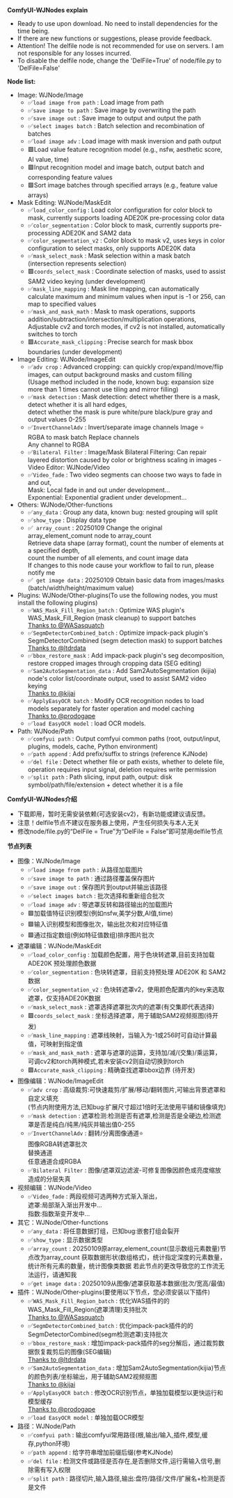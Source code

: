 
**ComfyUI-WJNodes explain**

- Ready to use upon download. No need to install dependencies for the time being.
- If there are new functions or suggestions, please provide feedback.
- Attention! The delfile node is not recommended for use on servers. I am not responsible for any losses incurred.
- To disable the delfile node, change the 'DelFile=True' of node/file.py to 'DelFile=False'

**Node list:**

- Image: WJNode/Image
  - ✅`load image from path` : Load image from path
  - ✅`save image to path` : Save image by overwriting the path
  - ✅`save image out` : Save image to output and output the path
  - ✅`select images batch` : Batch selection and recombination of batches
  - ✅`load image adv` : Load image with mask inversion and path output
  - 🟩Load value feature recognition model (e.g., nsfw, aesthetic score, AI value, time)
  - 🟩Input recognition model and image batch, output batch and corresponding feature values
  - 🟩Sort image batches through specified arrays (e.g., feature value arrays)
- Mask Editing: WJNode/MaskEdit
  - ✅`load_color_config` : Load color configuration for color block to mask, currently supports loading ADE20K pre-processing color data
  - ✅`color_segmentation` : Color block to mask, currently supports pre-processing ADE20K and SAM2 data
  - ✅`color_segmentation_v2` : Color block to mask v2, uses keys in color configuration to select masks, only supports ADE20K data
  - ✅`mask_select_mask` : Mask selection within a mask batch (intersection represents selection)
  - 🟩`coords_select_mask` : Coordinate selection of masks, used to assist SAM2 video keying (under development)
  - ✅`mask_line_mapping` : Mask line mapping, can automatically calculate maximum and minimum values when input is -1 or 256, 
                  can map to specified values
  - ✅`mask_and_mask_math` : Mask to mask operations, supports addition/subtraction/intersection/multiplication operations, \
                  Adjustable cv2 and torch modes, if cv2 is not installed, automatically switches to torch
  - 🟩`Accurate_mask_clipping` : Precise search for mask bbox boundaries (under development)
- Image Editing: WJNode/ImageEdit
  - ✅`adv crop` : Advanced cropping: can quickly crop/expand/move/flip images, can output background masks and custom filling \
                  (Usage method included in the node, known bug: expansion size more than 1 times cannot use tiling and mirror filling)
  - ✅`mask detection` : Mask detection: detect whether there is a mask, detect whether it is all hard edges, \
                  detect whether the mask is pure white/pure black/pure gray and output values 0-255
  - ✅`InvertChannelAdv` : Invert/separate image channels Image ⭐\
                  RGBA to mask batch Replace channels \
                  Any channel to RGBA
  - ✅`Bilateral Filter` : Image/Mask Bilateral Filtering: Can repair layered distortion caused by color or brightness scaling in images
-Video Editor: WJNode/Video
  - ✅`Video_fade` : Two video segments can choose two ways to fade in and out, \
                  Mask: Local fade in and out under development... \
                  Exponential: Exponential gradient under development...
- Others: WJNode/Other-functions
  - ✅`any_data` : Group any data, known bug: nested grouping will split
  - ✅`show_type` : Display data type
  - ✅` array_count` :  20250109 Change the original array_element_comunt node to array_count\
                        Retrieve data shape (array format), count the number of elements at a specified depth, \
                            count the number of all elements, and count image data\
                        If changes to this node cause your workflow to fail to run, please notify me
  - ✅` get image data` :  20250109 Obtain basic data from images/masks (batch/width/height/maximum value)
- Plugins: WJNode/Other-plugins(To use the following nodes, you must install the following plugins)
  - ✅`WAS_Mask_Fill_Region_batch` : Optimize WAS plugin's WAS_Mask_Fill_Region (mask cleanup) to support batches\
  [Thanks to @WASasquatch](https://github.com/WASasquatch/was-node-suite-comfyui)
  - ✅`SegmDetectorCombined_batch` : Optimize impack-pack plugin's SegmDetectorCombined (segm detection mask) to support batches\
  [Thanks to @ltdrdata](https://github.com/ltdrdata/ComfyUI-Impact-Pack)
  - ✅`bbox_restore_mask` : Add impack-pack plugin's seg decomposition, restore cropped images through cropping data (SEG editing)
  - ✅`Sam2AutoSegmentation_data` : Add Sam2AutoSegmentation (kijia) node's color list/coordinate output, used to assist SAM2 video keying\
  [Thanks to @kijai](https://github.com/kijai/ComfyUI-segment-anything-2)
  - ✅`ApplyEasyOCR batch` : Modify OCR recognition nodes to load models separately for faster operation and model caching\
  [Thanks to @prodogape](https://github.com/prodogape/ComfyUI-EasyOCR)
  - ✅`load EasyOCR model` : load OCR models.
- Path: WJNode/Path
  - ✅`comfyui path` : Output comfyui common paths (root, output/input, plugins, models, cache, Python environment)
  - ✅`path append` : Add prefix/suffix to strings (reference KJNode)
  - ✅`del file` : Detect whether file or path exists, whether to delete file, operation requires input signal, deletion requires write permission
  - ✅`split path` : Path slicing, input path, output: disk symbol/path/file/extension + detect whether it is a file


**ComfyUI-WJNodes介绍**

- 下载即用，暂时无需安装依赖(可选安装cv2)，有新功能或建议请反馈。
- 注意！delfile节点不建议在服务器上使用，产生任何损失与本人无关
- 修改node/file.py的“DelFile = True”为“DelFile = False”即可禁用delfile节点

**节点列表**

- 图像：WJNode/Image
  - ✅`load image from path` : 从路径加载图片
  - ✅`save image to path` : 通过路径覆盖保存图片
  - ✅`save image out` : 保存图片到output并输出该路径
  - ✅`select images batch` : 批次选择和重新组合批次
  - ✅`load image adv` : 带遮罩反转和路径输出的加载图片
  - 🟩加载值特征识别模型(例如nsfw,美学分数,AI值,time)
  - 🟩输入识别模型和图像批次，输出批次和对应特征值
  - 🟩通过指定数组(例如特征值数组)排序图片批次
- 遮罩编辑：WJNode/MaskEdit
  - ✅`load_color_config` : 加载颜色配置，用于色块转遮罩,目前支持加载 ADE20K 预处理颜色数据
  - ✅`color_segmentation` : 色块转遮罩，目前支持预处理 ADE20K 和 SAM2 数据
  - ✅`color_segmentation_v2` : 色块转遮罩v2，使用颜色配置内的key来选取遮罩，仅支持ADE20K数据
  - ✅`mask_select_mask` : 遮罩选择遮罩批次内的遮罩(有交集即代表选择)
  - 🟩`coords_select_mask` : 坐标选择遮罩，用于辅助SAM2视频抠图(待开发)
  - ✅`mask_line_mapping` : 遮罩线映射，当输入为-1或256时可自动计算最值，可映射到指定值
  - ✅`mask_and_mask_math` : 遮罩与遮罩的运算，支持加/减/(交集)/乘运算，\
                            可调cv2和torch两种模式,若未安装cv2则自动切换到torch
  - 🟩`Accurate_mask_clipping` : 精确查找遮罩bbox边界 (待开发)
- 图像编辑：WJNode/ImageEdit
  - ✅`adv crop` : 高级裁剪:可快速裁剪/扩展/移动/翻转图片,可输出背景遮罩和自定义填充\
                    (节点内附使用方法,已知bug:扩展尺寸超过1倍时无法使用平铺和镜像填充)
  - ✅`mask detection` : 遮罩检测:检测是否有遮罩,检测是否是全硬边,检测遮罩是否是纯白/纯黑/纯灰并输出值0-255
  - ✅`InvertChannelAdv` : 翻转/分离图像通道⭐\
                          图像RGBA转遮罩批次\
                          替换通道\
                          任意通道合成RGBA
  - ✅`Bilateral Filter` : 图像/遮罩双边滤波-可修复图像因颜色或亮度缩放造成的分层失真    
- 视频编辑：WJNode/Video
  - ✅`Video_fade` : 两段视频可选两种方式渐入渐出，\
                          遮罩:局部渐入渐出开发中...\
                          指数:指数渐变开发中...
- 其它：WJNode/Other-functions
  - ✅`any_data` : 将任意数据打组，已知bug:嵌套打组会裂开
  - ✅`show_type` : 显示数据类型
  - ✅`array_count` : 20250109原array_element_count(显示数组元素数量)节点改为array_count
                              获取数据形状(数组格式)，统计指定深度的元素数量，统计所有元素的数量，统计图像类数据
                              若此节点的更改导致您的工作流无法运行，请通知我
  - ✅`get image data` : 20250109从图像/遮罩获取基本数据(批次/宽高/最值)
- 插件：WJNode/Other-plugins(要使用以下节点，您必须安装以下插件)
  - ✅`WAS_Mask_Fill_Region_batch` : 优化WAS插件的的WAS_Mask_Fill_Region(遮罩清理)支持批次\
  [Thanks to @WASasquatch](https://github.com/WASasquatch/was-node-suite-comfyui)
  - ✅`SegmDetectorCombined_batch` : 优化impack-pack插件的的SegmDetectorCombined(segm检测遮罩)支持批次
  - ✅`bbox_restore_mask` : 增加impack-pack插件的seg分解后，通过裁剪数据恢复裁剪后的图像(SEG编辑)\
  [Thanks to @ltdrdata](https://github.com/ltdrdata/ComfyUI-Impact-Pack)
  - ✅`Sam2AutoSegmentation_data` : 增加Sam2AutoSegmentation(kijia)节点的颜色列表/坐标输出，用于辅助SAM2视频抠图\
  [Thanks to @kijai](https://github.com/kijai/ComfyUI-segment-anything-2)
  - ✅`ApplyEasyOCR batch` : 修改OCR识别节点，单独加载模型以更快运行和模型缓存\
  [Thanks to @prodogape](https://github.com/prodogape/ComfyUI-EasyOCR)
  - ✅`load EasyOCR model` : 单独加载OCR模型
- 路径：WJNode/Path
  - ✅`comfyui path` : 输出comfyui常用路径(根,输出/输入,插件,模型,缓存,python环境)
  - ✅`path append` : 给字符串增加前缀后缀(参考KJNode)
  - ✅`del file` : 检测文件或路径是否存在,是否删除文件,运行需输入信号,删除需有写入权限
  - ✅`split path` : 路径切片,输入路径,输出:盘符/路径/文件/扩展名+检测是否是文件
